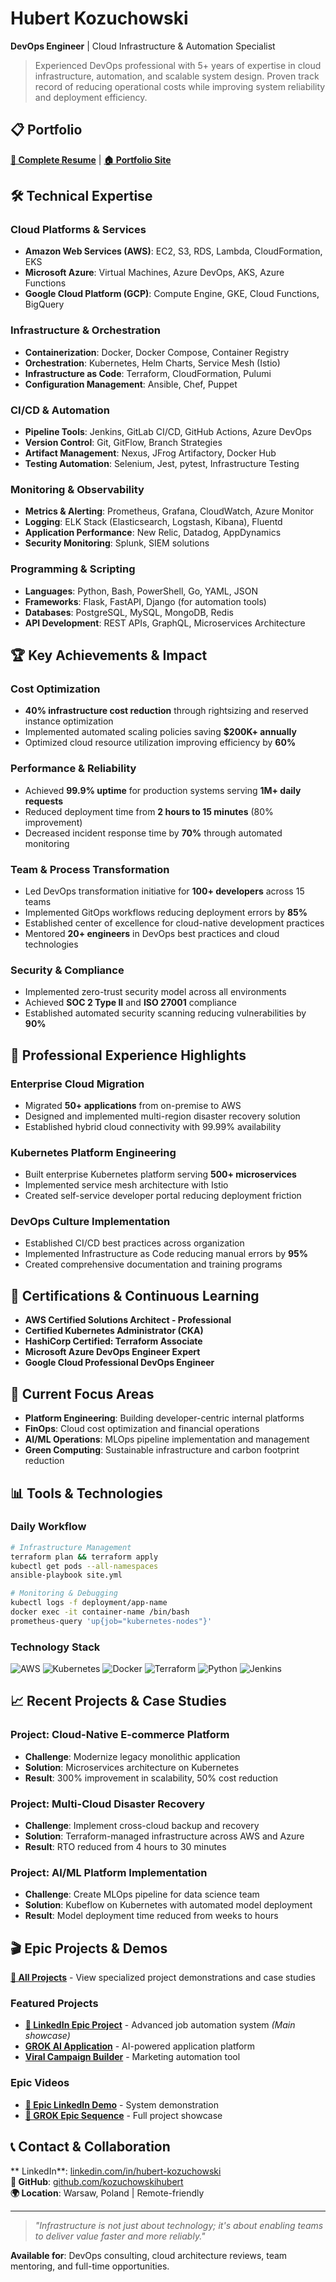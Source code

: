 # Hubert Kozuchowski

**DevOps Engineer** | Cloud Infrastructure & Automation Specialist

> Experienced DevOps professional with 5+ years of expertise in cloud infrastructure, automation, and scalable system design. Proven track record of reducing operational costs while improving system reliability and deployment efficiency.

## 📋 Portfolio

**[📄 Complete Resume](Hubert-Kozuchowski.html)** | **[🏠 Portfolio Site](index.html)**

## 🛠️ Technical Expertise

### Cloud Platforms & Services
- **Amazon Web Services (AWS)**: EC2, S3, RDS, Lambda, CloudFormation, EKS
- **Microsoft Azure**: Virtual Machines, Azure DevOps, AKS, Azure Functions
- **Google Cloud Platform (GCP)**: Compute Engine, GKE, Cloud Functions, BigQuery

### Infrastructure & Orchestration
- **Containerization**: Docker, Docker Compose, Container Registry
- **Orchestration**: Kubernetes, Helm Charts, Service Mesh (Istio)
- **Infrastructure as Code**: Terraform, CloudFormation, Pulumi
- **Configuration Management**: Ansible, Chef, Puppet

### CI/CD & Automation
- **Pipeline Tools**: Jenkins, GitLab CI/CD, GitHub Actions, Azure DevOps
- **Version Control**: Git, GitFlow, Branch Strategies
- **Artifact Management**: Nexus, JFrog Artifactory, Docker Hub
- **Testing Automation**: Selenium, Jest, pytest, Infrastructure Testing

### Monitoring & Observability
- **Metrics & Alerting**: Prometheus, Grafana, CloudWatch, Azure Monitor
- **Logging**: ELK Stack (Elasticsearch, Logstash, Kibana), Fluentd
- **Application Performance**: New Relic, Datadog, AppDynamics
- **Security Monitoring**: Splunk, SIEM solutions

### Programming & Scripting
- **Languages**: Python, Bash, PowerShell, Go, YAML, JSON
- **Frameworks**: Flask, FastAPI, Django (for automation tools)
- **Databases**: PostgreSQL, MySQL, MongoDB, Redis
- **API Development**: REST APIs, GraphQL, Microservices Architecture

## 🏆 Key Achievements & Impact

### Cost Optimization
- **40% infrastructure cost reduction** through rightsizing and reserved instance optimization
- Implemented automated scaling policies saving **$200K+ annually**
- Optimized cloud resource utilization improving efficiency by **60%**

### Performance & Reliability
- Achieved **99.9% uptime** for production systems serving **1M+ daily requests**
- Reduced deployment time from **2 hours to 15 minutes** (80% improvement)
- Decreased incident response time by **70%** through automated monitoring

### Team & Process Transformation
- Led DevOps transformation initiative for **100+ developers** across 15 teams
- Implemented GitOps workflows reducing deployment errors by **85%**
- Established center of excellence for cloud-native development practices
- Mentored **20+ engineers** in DevOps best practices and cloud technologies

### Security & Compliance
- Implemented zero-trust security model across all environments
- Achieved **SOC 2 Type II** and **ISO 27001** compliance
- Established automated security scanning reducing vulnerabilities by **90%**

## 💼 Professional Experience Highlights

### Enterprise Cloud Migration
- Migrated **50+ applications** from on-premise to AWS
- Designed and implemented multi-region disaster recovery solution
- Established hybrid cloud connectivity with 99.99% availability

### Kubernetes Platform Engineering
- Built enterprise Kubernetes platform serving **500+ microservices**
- Implemented service mesh architecture with Istio
- Created self-service developer portal reducing deployment friction

### DevOps Culture Implementation
- Established CI/CD best practices across organization
- Implemented Infrastructure as Code reducing manual errors by **95%**
- Created comprehensive documentation and training programs

## 🎯 Certifications & Continuous Learning

- **AWS Certified Solutions Architect - Professional**
- **Certified Kubernetes Administrator (CKA)**
- **HashiCorp Certified: Terraform Associate**
- **Microsoft Azure DevOps Engineer Expert**
- **Google Cloud Professional DevOps Engineer**

## 🚀 Current Focus Areas

- **Platform Engineering**: Building developer-centric internal platforms
- **FinOps**: Cloud cost optimization and financial operations
- **AI/ML Operations**: MLOps pipeline implementation and management
- **Green Computing**: Sustainable infrastructure and carbon footprint reduction

## 📊 Tools & Technologies

### Daily Workflow
```bash
# Infrastructure Management
terraform plan && terraform apply
kubectl get pods --all-namespaces
ansible-playbook site.yml

# Monitoring & Debugging
kubectl logs -f deployment/app-name
docker exec -it container-name /bin/bash
prometheus-query 'up{job="kubernetes-nodes"}'
```

### Technology Stack
![AWS](https://img.shields.io/badge/AWS-FF9900?style=flat&logo=amazon-aws&logoColor=white)
![Kubernetes](https://img.shields.io/badge/Kubernetes-326CE5?style=flat&logo=kubernetes&logoColor=white)
![Docker](https://img.shields.io/badge/Docker-2496ED?style=flat&logo=docker&logoColor=white)
![Terraform](https://img.shields.io/badge/Terraform-623CE4?style=flat&logo=terraform&logoColor=white)
![Python](https://img.shields.io/badge/Python-3776AB?style=flat&logo=python&logoColor=white)
![Jenkins](https://img.shields.io/badge/Jenkins-D24939?style=flat&logo=jenkins&logoColor=white)

## 📈 Recent Projects & Case Studies

### Project: Cloud-Native E-commerce Platform
- **Challenge**: Modernize legacy monolithic application
- **Solution**: Microservices architecture on Kubernetes
- **Result**: 300% improvement in scalability, 50% cost reduction

### Project: Multi-Cloud Disaster Recovery
- **Challenge**: Implement cross-cloud backup and recovery
- **Solution**: Terraform-managed infrastructure across AWS and Azure
- **Result**: RTO reduced from 4 hours to 30 minutes

### Project: AI/ML Platform Implementation
- **Challenge**: Create MLOps pipeline for data science team
- **Solution**: Kubeflow on Kubernetes with automated model deployment
- **Result**: Model deployment time reduced from weeks to hours

## 🎬 Epic Projects & Demos

**[📁 All Projects](projects/)** - View specialized project demonstrations and case studies

### Featured Projects
- **[🚀 LinkedIn Epic Project](linkedin-epic-project.html)** - Advanced job automation system *(Main showcase)*
- **[GROK AI Application](projects/grok-ai-job-application.html)** - AI-powered application platform  
- **[Viral Campaign Builder](projects/viral-epic-campaign.html)** - Marketing automation tool

### Epic Videos
- **[🎥 Epic LinkedIn Demo](https://media.githubusercontent.com/media/kozuchowskihubert/DevOps/main/projects/epic-linkedin-video.mp4)** - System demonstration
- **[🚀 GROK Epic Sequence](https://media.githubusercontent.com/media/kozuchowskihubert/DevOps/main/projects/GROK_12SEC_EPIC_FULL_EPIC_SEQUENCE.mp4)** - Full project showcase

## 📞 Contact & Collaboration

** LinkedIn**: [linkedin.com/in/hubert-kozuchowski](https://linkedin.com/in/hubert-kozuchowski)  
**🐙 GitHub**: [github.com/kozuchowskihubert](https://github.com/kozuchowskihubert)  
**🌍 Location**: Warsaw, Poland | Remote-friendly  

---

> *"Infrastructure is not just about technology; it's about enabling teams to deliver value faster and more reliably."*

**Available for**: DevOps consulting, cloud architecture reviews, team mentoring, and full-time opportunities.
